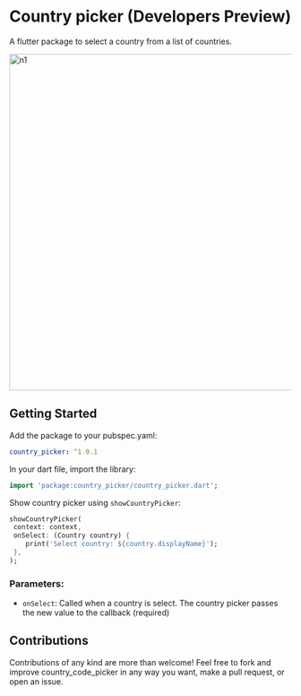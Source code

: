 # Country picker (Developers Preview)

A flutter package to select a country from a list of countries. 

<img height="600" alt="n1" src="https://raw.githubusercontent.com/Daniel-Ioannou/flutter_country_picker/master/assets/ReadMe%20Screenshot.png">

## Getting Started

 Add the package to your pubspec.yaml:

 ```yaml
 country_picker: ^1.0.1
 ```
 
 In your dart file, import the library:

 ```Dart
import 'package:country_picker/country_picker.dart';
 ``` 
  Show country picker using `showCountryPicker`:
  ```Dart
showCountryPicker(
   context: context,
   onSelect: (Country country) {
      print('Select country: ${country.displayName}');
   },
);
```

### Parameters:
* `onSelect`: Called when a country is select. The country picker passes the new value to the callback (required)

## Contributions
Contributions of any kind are more than welcome! Feel free to fork and improve country_code_picker in any way you want, make a pull request, or open an issue.
